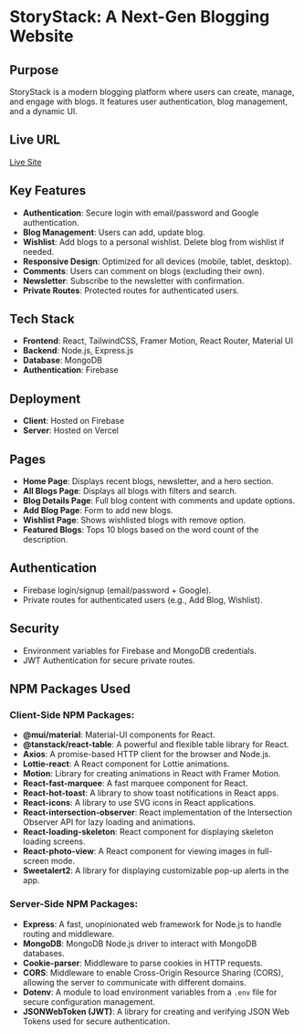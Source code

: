 # StoryStack: A Next-Gen Blogging Website

## Purpose
StoryStack is a modern blogging platform where users can create, manage, and engage with blogs. It features user authentication, blog management, and a dynamic UI.

## Live URL
[Live Site](https://story-stack-d45ff.web.app/)

## Key Features
- **Authentication**: Secure login with email/password and Google authentication.
- **Blog Management**: Users can add, update blog.
- **Wishlist**: Add blogs to a personal wishlist. Delete blog from wishlist if needed.
- **Responsive Design**: Optimized for all devices (mobile, tablet, desktop).
- **Comments**: Users can comment on blogs (excluding their own).
- **Newsletter**: Subscribe to the newsletter with confirmation.
- **Private Routes**: Protected routes for authenticated users.

## Tech Stack
- **Frontend**: React, TailwindCSS, Framer Motion, React Router, Material UI
- **Backend**: Node.js, Express.js
- **Database**: MongoDB
- **Authentication**: Firebase

## Deployment
- **Client**: Hosted on Firebase
- **Server**: Hosted on Vercel

## Pages
- **Home Page**: Displays recent blogs, newsletter, and a hero section.
- **All Blogs Page**: Displays all blogs with filters and search.
- **Blog Details Page**: Full blog content with comments and update options.
- **Add Blog Page**: Form to add new blogs.
- **Wishlist Page**: Shows wishlisted blogs with remove option.
- **Featured Blogs**: Tops 10 blogs based on the word count of the description.

## Authentication
- Firebase login/signup (email/password + Google).
- Private routes for authenticated users (e.g., Add Blog, Wishlist).

## Security
- Environment variables for Firebase and MongoDB credentials.
- JWT Authentication for secure private routes.

## NPM Packages Used

### Client-Side NPM Packages:
- **@mui/material**: Material-UI components for React.
- **@tanstack/react-table**: A powerful and flexible table library for React.
- **Axios**: A promise-based HTTP client for the browser and Node.js.
- **Lottie-react**: A React component for Lottie animations.
- **Motion**: Library for creating animations in React with Framer Motion.
- **React-fast-marquee**: A fast marquee component for React.
- **React-hot-toast**: A library to show toast notifications in React apps.
- **React-icons**: A library to use SVG icons in React applications.
- **React-intersection-observer**: React implementation of the Intersection Observer API for lazy loading and animations.
- **React-loading-skeleton**: React component for displaying skeleton loading screens.
- **React-photo-view**: A React component for viewing images in full-screen mode.
- **Sweetalert2**: A library for displaying customizable pop-up alerts in the app.

### Server-Side NPM Packages:
- **Express**: A fast, unopinionated web framework for Node.js to handle routing and middleware.
- **MongoDB**: MongoDB Node.js driver to interact with MongoDB databases.
- **Cookie-parser**: Middleware to parse cookies in HTTP requests.
- **CORS**: Middleware to enable Cross-Origin Resource Sharing (CORS), allowing the server to communicate with different domains.
- **Dotenv**: A module to load environment variables from a `.env` file for secure configuration management.
- **JSONWebToken (JWT)**: A library for creating and verifying JSON Web Tokens used for secure authentication.
